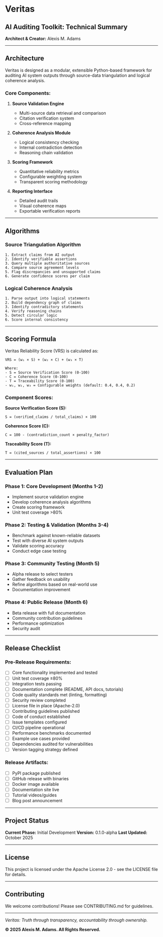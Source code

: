 # Veritas
## AI Auditing Toolkit: Technical Summary

**Architect & Creator:** Alexis M. Adams

---

## Architecture

Veritas is designed as a modular, extensible Python-based framework for auditing AI system outputs through source-data triangulation and logical coherence analysis.

### Core Components:

1. **Source Validation Engine**
   - Multi-source data retrieval and comparison
   - Citation verification system
   - Cross-reference mapping

2. **Coherence Analysis Module**
   - Logical consistency checking
   - Internal contradiction detection
   - Reasoning chain validation

3. **Scoring Framework**
   - Quantitative reliability metrics
   - Configurable weighting system
   - Transparent scoring methodology

4. **Reporting Interface**
   - Detailed audit trails
   - Visual coherence maps
   - Exportable verification reports

---

## Algorithms

### Source Triangulation Algorithm

```
1. Extract claims from AI output
2. Identify verifiable assertions
3. Query multiple authoritative sources
4. Compare source agreement levels
5. Flag discrepancies and unsupported claims
6. Generate confidence scores per claim
```

### Logical Coherence Analysis

```
1. Parse output into logical statements
2. Build dependency graph of claims
3. Identify contradictory statements
4. Verify reasoning chains
5. Detect circular logic
6. Score internal consistency
```

---

## Scoring Formula

Veritas Reliability Score (VRS) is calculated as:

```
VRS = (w₁ × S) + (w₂ × C) + (w₃ × T)

Where:
- S = Source Verification Score (0-100)
- C = Coherence Score (0-100)
- T = Traceability Score (0-100)
- w₁, w₂, w₃ = Configurable weights (default: 0.4, 0.4, 0.2)
```

### Component Scores:

**Source Verification Score (S):**
```
S = (verified_claims / total_claims) × 100
```

**Coherence Score (C):**
```
C = 100 - (contradiction_count × penalty_factor)
```

**Traceability Score (T):**
```
T = (cited_sources / total_assertions) × 100
```

---

## Evaluation Plan

### Phase 1: Core Development (Months 1-2)
- Implement source validation engine
- Develop coherence analysis algorithms
- Create scoring framework
- Unit test coverage >80%

### Phase 2: Testing & Validation (Months 3-4)
- Benchmark against known-reliable datasets
- Test with diverse AI system outputs
- Validate scoring accuracy
- Conduct edge case testing

### Phase 3: Community Testing (Month 5)
- Alpha release to select testers
- Gather feedback on usability
- Refine algorithms based on real-world use
- Documentation improvement

### Phase 4: Public Release (Month 6)
- Beta release with full documentation
- Community contribution guidelines
- Performance optimization
- Security audit

---

## Release Checklist

### Pre-Release Requirements:

- [ ] Core functionality implemented and tested
- [ ] Unit test coverage ≥80%
- [ ] Integration tests passing
- [ ] Documentation complete (README, API docs, tutorials)
- [ ] Code quality standards met (linting, formatting)
- [ ] Security review completed
- [ ] License file in place (Apache-2.0)
- [ ] Contributing guidelines published
- [ ] Code of conduct established
- [ ] Issue templates configured
- [ ] CI/CD pipeline operational
- [ ] Performance benchmarks documented
- [ ] Example use cases provided
- [ ] Dependencies audited for vulnerabilities
- [ ] Version tagging strategy defined

### Release Artifacts:

- [ ] PyPI package published
- [ ] GitHub release with binaries
- [ ] Docker image available
- [ ] Documentation site live
- [ ] Tutorial videos/guides
- [ ] Blog post announcement

---

## Project Status

**Current Phase:** Initial Development
**Version:** 0.1.0-alpha
**Last Updated:** October 2025

---

## License

This project is licensed under the Apache License 2.0 - see the LICENSE file for details.

---

## Contributing

We welcome contributions! Please see CONTRIBUTING.md for guidelines.

---

*Veritas: Truth through transparency, accountability through ownership.*

**© 2025 Alexis M. Adams. All Rights Reserved.**
